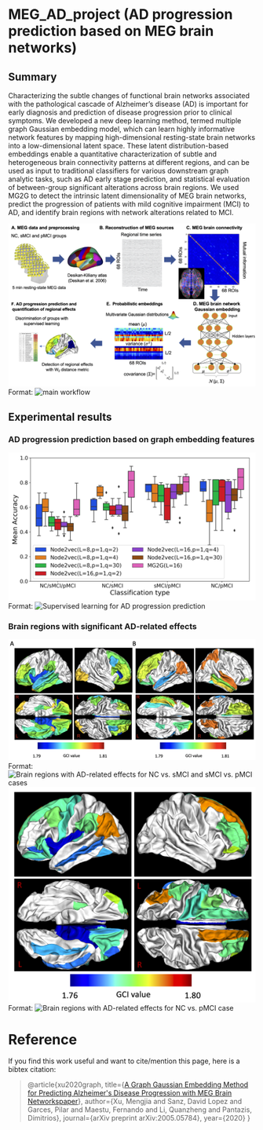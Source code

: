 # MEG_AD_project (AD progression prediction based on MEG brain networks)
## Summary
Characterizing the subtle changes of functional
brain networks associated with the pathological cascade of
Alzheimer’s disease (AD) is important for early diagnosis and
prediction of disease progression prior to clinical symptoms. We
developed a new deep learning method, termed multiple graph
Gaussian embedding model, which can learn highly
informative network features by mapping high-dimensional
resting-state brain networks into a low-dimensional latent space.
These latent distribution-based embeddings enable a quantitative
characterization of subtle and heterogeneous brain connectivity
patterns at different regions, and can be used as input to
traditional classifiers for various downstream graph analytic
tasks, such as AD early stage prediction, and statistical evaluation
of between-group significant alterations across brain regions. We
used MG2G to detect the intrinsic latent dimensionality of MEG
brain networks, predict the progression of patients with mild
cognitive impairment (MCI) to AD, and identify brain regions
with network alterations related to MCI.

![main workflow](Fig1.png)
Format: ![main workflow](https://github.com/GraceXu182/BrainNetEmb/Fig1.png)

## Experimental results
### AD progression prediction based on graph embedding features
![Supervised learning for AD progression prediction](Fig3.png)
Format: ![Supervised learning for AD progression prediction](https://github.com/GraceXu182/BrainNetEmb/Fig3.png)

### Brain regions with significant AD-related effects
![Brain regions with AD-related effects for NC vs. sMCI and sMCI vs. pMCI cases](Fig4.png)
Format: ![Brain regions with AD-related effects for NC vs. sMCI and sMCI vs. pMCI cases](https://github.com/GraceXu182/BrainNetEmb/Fig4.png)
![Brain regions with AD-related effects for NC vs. pMCI comparison](Suppl.Fig1.png)
Format: ![Brain regions with AD-related effects for NC vs. pMCI case](https://github.com/GraceXu182/BrainNetEmb/Suppl.Fig1.png)   
      

# Reference
If you find this work useful and want to cite/mention this page, here is a bibtex citation:

>@article{xu2020graph,
  title={[A Graph Gaussian Embedding Method for Predicting Alzheimer's Disease Progression with MEG Brain Networkspaper](https://arxiv.org/abs/2005.05784)},
  author={Xu, Mengjia and Sanz, David Lopez and Garces, Pilar and Maestu, Fernando and Li, Quanzheng and Pantazis, Dimitrios},
  journal={arXiv preprint arXiv:2005.05784},
  year={2020}
}

